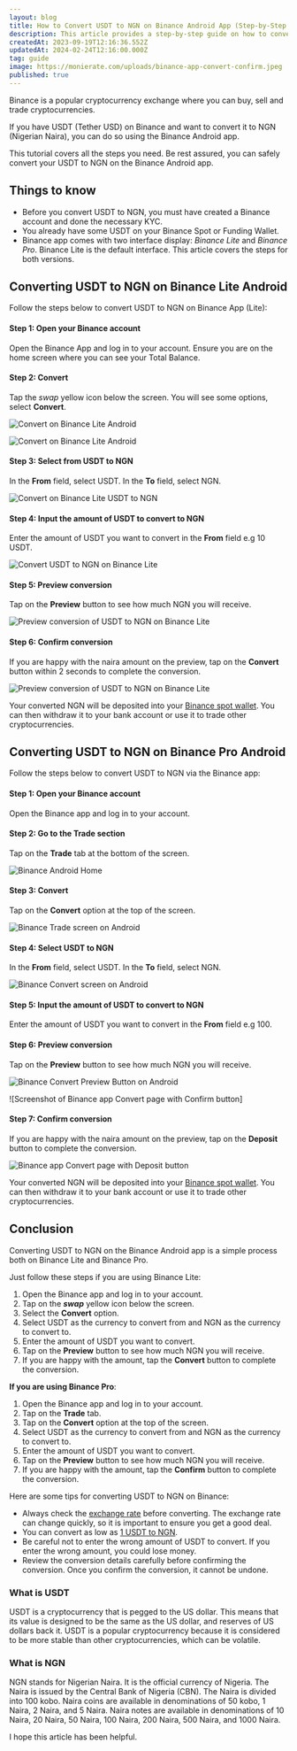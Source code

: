 ```yaml
---
layout: blog
title: How to Convert USDT to NGN on Binance Android App (Step-by-Step Guide)
description: This article provides a step-by-step guide on how to convert USDT to NGN on the Binance Android app. It includes clear and concise instructions, as well as screenshots for each step.
createdAt: 2023-09-19T12:16:36.552Z
updatedAt: 2024-02-24T12:16:00.000Z
tag: guide
image: https://monierate.com/uploads/binance-app-convert-confirm.jpeg
published: true
---
```

Binance is a popular cryptocurrency exchange where you can buy, sell and trade cryptocurrencies. 

If you have USDT (Tether USD) on Binance and want to convert it to NGN (Nigerian Naira), you can do so using the Binance Android app.

This tutorial covers all the steps you need. Be rest assured, you can safely convert your USDT to NGN on the Binance Android app.

## Things to know

* Before you convert USDT to NGN, you must have created a Binance account and done the necessary KYC.
* You already have some USDT on your Binance Spot or Funding Wallet. 
* Binance app comes with two interface display: *Binance Lite* and *Binance Pro*. Binance Lite is the default interface. This article covers the steps for both versions.

## Converting USDT to NGN on Binance Lite Android

Follow the steps below to convert USDT to NGN on Binance App (Lite):

#### Step 1: Open your Binance account
Open the Binance App and log in to your account. Ensure you are on the home screen where you can see your Total Balance.

#### Step 2: Convert
Tap the _swap_ yellow icon below the screen. You will see some options, select **Convert**. 

![Convert on Binance Lite Android](https://monierate.com/uploads/binance-lite-convert-icon.jpeg)

![Convert on Binance Lite Android](https://monierate.com/uploads/binance-lite-convert-option.jpeg)

#### Step 3: Select from USDT to NGN
In the  **From**  field, select USDT. In the **To** field, select NGN.

![Convert on Binance Lite USDT to NGN](https://monierate.com/uploads/binance-lite-convert-select-usdt-ngn.jpeg)

#### Step 4: Input the amount of USDT to convert to NGN
Enter the amount of USDT you want to convert in the  **From**  field e.g 10 USDT.

![Convert USDT to NGN on Binance Lite](https://monierate.com/uploads/binance-lite-convert-enter-amount.jpeg)

#### Step 5: Preview conversion
Tap on the  **Preview**  button to see how much NGN you will receive.

![Preview conversion of USDT to NGN on Binance Lite](https://monierate.com/uploads/binance-lite-convert-preview-usdt-ngn.jpeg)

#### Step 6: Confirm conversion
If you are happy with the naira amount on the preview, tap on the  **Convert**  button within 2 seconds to complete the conversion.

![Preview conversion of USDT to NGN on Binance Lite](https://monierate.com/uploads/binance-lite-convert-preview-conversion.jpeg)

Your converted NGN will be deposited into your [Binance spot wallet](https://monierate.com/blog/binance-spot-wallet-nigeria). You can then withdraw it to your bank account or use it to trade other cryptocurrencies.

## Converting USDT to NGN on Binance Pro Android
Follow the steps below to convert USDT to NGN via the Binance app:

#### Step 1: Open your Binance account
Open the Binance app and log in to your account.

#### Step 2: Go to the Trade section
Tap on the  **Trade**  tab at the bottom of the screen.

![Binance Android Home](https://monierate.com/uploads/binance-app-trade.jpeg)

#### Step 3: Convert
Tap on the  **Convert**  option at the top of the screen.

![Binance Trade screen on Android](https://monierate.com/uploads/binance-app-convert.jpeg)

#### Step 4: Select USDT to NGN
In the  **From**  field, select USDT. In the **To** field, select NGN.

![Binance Convert screen on Android](https://monierate.com/uploads/binance-app-convert-currencies.jpeg)

#### Step 5: Input the amount of USDT to convert to NGN
Enter the amount of USDT you want to convert in the  **From**  field e.g 100.

#### Step 6: Preview conversion
Tap on the  **Preview**  button to see how much NGN you will receive.

![Binance Convert Preview Button on Android](https://monierate.com/uploads/binance-app-convert-preview.jpeg)

![Screenshot of Binance app Convert page with Confirm button]

#### Step 7: Confirm conversion
If you are happy with the naira amount on the preview, tap on the  **Deposit**  button to complete the conversion.

![Binance app Convert page with Deposit button](https://monierate.com/uploads/binance-app-convert-confirm.jpeg)

Your converted NGN will be deposited into your [Binance spot wallet](https://monierate.com/blog/binance-spot-wallet-nigeria). You can then withdraw it to your bank account or use it to trade other cryptocurrencies.

## Conclusion
Converting USDT to NGN on the Binance Android app is a simple process both on Binance Lite and Binance Pro.

Just follow these steps if you are using Binance Lite:

1.  Open the Binance app and log in to your account.
2.  Tap on the  ***swap*** yellow icon below the screen.
3.  Select the  **Convert**  option.
4.  Select USDT as the currency to convert from and NGN as the currency to convert to.
5.  Enter the amount of USDT you want to convert.
6.  Tap on the  **Preview**  button to see how much NGN you will receive.
7.  If you are happy with the amount, tap the  **Convert**  button to complete the conversion.

**If you are using Binance Pro**:

1.  Open the Binance app and log in to your account.
2.  Tap on the  **Trade**  tab.
3.  Tap on the  **Convert**  option at the top of the screen.
4.  Select USDT as the currency to convert from and NGN as the currency to convert to.
5.  Enter the amount of USDT you want to convert.
6.  Tap on the  **Preview**  button to see how much NGN you will receive.
7.  If you are happy with the amount, tap the  **Confirm**  button to complete the conversion.

Here are some tips for converting USDT to NGN on Binance:

-   Always check the [exchange rate](https://monierate.com/converter/binance?Amount=1&From=USDT&To=NGN) before converting. The exchange rate can change quickly, so it is important to ensure you get a good deal.
- You can convert as low as [1 USDT to NGN](https://monierate.com/converter/binance?Amount=1&From=USDT&To=NGN).
-   Be careful not to enter the wrong amount of USDT to convert. If you enter the wrong amount, you could lose money.
-   Review the conversion details carefully before confirming the conversion. Once you confirm the conversion, it cannot be undone.

### What is USDT
USDT is a cryptocurrency that is pegged to the US dollar. This means that its value is designed to be the same as the US dollar, and reserves of US dollars back it. USDT is a popular cryptocurrency because it is considered to be more stable than other cryptocurrencies, which can be volatile.

### What is NGN
NGN stands for Nigerian Naira. It is the official currency of Nigeria. The Naira is issued by the Central Bank of Nigeria (CBN). The Naira is divided into 100 kobo. Naira coins are available in denominations of 50 kobo, 1 Naira, 2 Naira, and 5 Naira. Naira notes are available in denominations of 10 Naira, 20 Naira, 50 Naira, 100 Naira, 200 Naira, 500 Naira, and 1000 Naira.

I hope this article has been helpful.
